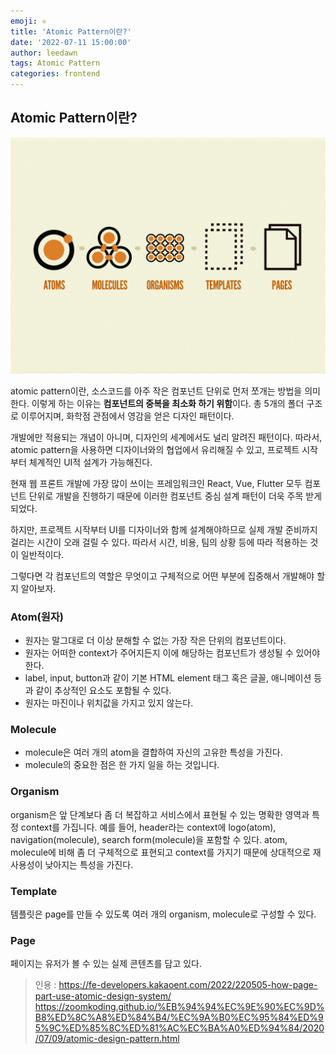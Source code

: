 ```yaml
---
emoji: ⚛️
title: 'Atomic Pattern이란?'
date: '2022-07-11 15:00:00'
author: leedawn
tags: Atomic Pattern
categories: frontend
---
```


## Atomic Pattern이란?

![](../../assets/atomic-pattern.png)

atomic pattern이란, 소스코드를 아주 작은 컴포넌트 단위로 먼저 쪼개는 방법을 의미한다. 이렇게 하는 이유는 **컴포넌트의 중복을 최소화 하기 위함**이다. 총 5개의 폴더 구조로 이루어지며, 화학점 관점에서 영감을 얻은 디자인 패턴이다.

개발에만 적용되는 개념이 아니며, 디자인의 세계에서도 널리 알려진 패턴이다. 따라서, atomic pattern을 사용하면 디자이너와의 협업에서 유리해질 수 있고, 프로젝트 시작부터 체계적인 UI적 설계가 가능해진다.

현재 웹 프론트 개발에 가장 많이 쓰이는 프레임워크인 React, Vue, Flutter 모두 컴포넌트 단위로 개발을 진행하기 때문에 이러한 컴포넌트 중심 설계 패턴이 더욱 주목 받게 되었다.

하지만, 프로젝트 시작부터 UI를 디자이너와 함께 설계해야하므로 실제 개발 준비까지 걸리는 시간이 오래 걸릴 수 있다. 따라서 시간, 비용, 팀의 상황 등에 따라 적용하는 것이 일반적이다.

그렇다면 각 컴포넌트의 역할은 무엇이고 구체적으로 어떤 부분에 집중해서 개발해야 할지 알아보자.

### Atom(원자)

- 원자는 말그대로 더 이상 분해할 수 없는 가장 작은 단위의 컴포넌트이다.
- 원자는 어떠한 context가 주어지든지 이에 해당하는 컴포넌트가 생성될 수 있어야 한다.
- label, input, button과 같이 기본 HTML element 태그 혹은 글꼴, 애니메이션 등과 같이 추상적인 요소도 포함될 수 있다.
- 원자는 마진이나 위치값을 가지고 있지 않는다.

### Molecule

- molecule은 여러 개의 atom을 결합하여 자신의 고유한 특성을 가진다.
- molecule의 중요한 점은 한 가지 일을 하는 것입니다.

### Organism

organism은 앞 단계보다 좀 더 복잡하고 서비스에서 표현될 수 있는 명확한 영역과 특정 context를 가집니다. 예를 들어, header라는 context에 logo(atom), navigation(molecule), search form(molecule)을 포함할 수 있다. atom, molecule에 비해 좀 더 구체적으로 표현되고 context를 가지기 때문에 상대적으로 재사용성이 낮아지는 특성을 가진다.

### Template

템플릿은 page를 만들 수 있도록 여러 개의 organism, molecule로 구성할 수 있다.

### Page

페이지는 유저가 볼 수 있는 실제 콘텐츠를 담고 있다.

> 인용 :
> https://fe-developers.kakaoent.com/2022/220505-how-page-part-use-atomic-design-system/
> https://zoomkoding.github.io/%EB%94%94%EC%9E%90%EC%9D%B8%ED%8C%A8%ED%84%B4/%EC%9A%B0%EC%95%84%ED%95%9C%ED%85%8C%ED%81%AC%EC%BA%A0%ED%94%84/2020/07/09/atomic-design-pattern.html

```toc

```
